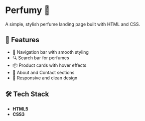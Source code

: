 # Perfumy 💐

A simple, stylish perfume landing page built with HTML and CSS.



## 📁 Features

- 🖤 Navigation bar with smooth styling
- 🔍 Search bar for perfumes
- 📦 Product cards with hover effects
- 🧾 About and Contact sections
- 🎨 Responsive and clean design


## 🛠️ Tech Stack

- **HTML5**
- **CSS3**


